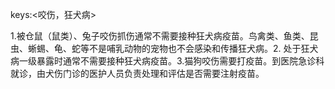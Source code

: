 keys:<咬伤，狂犬病>

1.被仓鼠（鼠类）、兔子咬伤抓伤通常不需要接种狂犬病疫苗。鸟禽类、鱼类、昆虫、蜥蜴、龟、蛇等不是哺乳动物的宠物也不会感染和传播狂犬病。2. 处于狂犬病一级暴露时通常不需要接种狂犬病疫苗。3.猫狗咬伤需要打疫苗。到医院急诊科就诊，由犬伤门诊的医护人员负责处理和评估是否需要注射疫苗。
